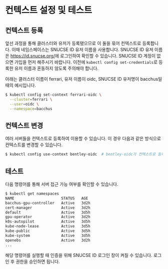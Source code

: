 # 컨텍스트 설정 및 테스트

## 컨텍스트 등록

앞선 과정을 통해 클러스터와 유저가 등록됐으므로 이 둘을 묶어 컨텍스트로 등록합니다. 이때 네임스페이스는 SNUCSE ID 유저 이름을 사용합니다. SNUCSE ID 유저 이름은 <https://id.snucse.org/>에 로그인하여 확인할 수 있습니다. SNUCSE ID 계정이 없으면 가입을 먼저 해주시기 바랍니다. 이전에 `kubectl config set-credentials`로 등록한 유저 이름과 혼동하지 않도록 주의해야 합니다.

아래는 클러스터 이름이 ferrari, 유저 이름이 oidc, SNUCSE ID 유저명이 bacchus일 때의 예시입니다.

```sh
$ kubectl config set-context ferrari-oidc \
  --cluster=ferrari \
  --user=oidc \
  --namespace=bacchus
```

## 컨텍스트 변경

여러 서버들을 컨텍스트로 등록하여 이용할 수 있습니다. 이 경우 다음과 같은 방식으로 컨텍스트를 변경할 수 있습니다.

```sh
$ kubectl config use-context bentley-oidc  # bentley-oidc가 컨텍스트로 등록되어 있을 시
```

## 테스트

다음 명령어를 통해 서버 접근 가능 여부를 확인할 수 있습니다.

```sh
$ kubectl get namespaces
NAME                     STATUS   AGE
bacchus-gpu-controller   Active   3d2h
cert-manager             Active   3d2h
default                  Active   3d5h
gpu-operator             Active   3d2h
k0s-autopilot            Active   3d5h
kube-node-lease          Active   3d5h
kube-public              Active   3d5h
kube-system              Active   3d5h
openebs                  Active   3d2h
...
```

해당 명령어를 실행할 때 인증을 위해 SNUCSE ID 로그인 창이 켜질 수 있습니다. 로그인 후 권한을 승인하면 됩니다.